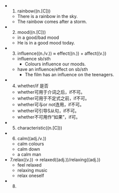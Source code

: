 -
  1. rainbow((n.[C]))
	- There is a rainbow in the sky.
	- The rainbow comes after a storm.
-
  2. mood((n.[C]))
	- in a good/bad mood
	- He is in a good mood today.
-
  3. influence((n./v.)) ≈ effect((n.)) + affect((v.))
	- influence sb/sth
		- Colours influence our moods.
	- have an influence/effect on sb/sth
		- The film has an influence on the teenagers.
-
  4. whether/if 是否
	- whether可用于介词之后，if不可。
	- whether可用于不定式之前，if不可。
	- whether可与or not连用，if不可。
	- whether可引导S从句，if不可。
	- whether不可用作“如果”，if可。
-
  5. characteristic((n.[C]))
-
  6. calm((adj./v.))
	- calm colours
	- calm down
	- a calm man
- 7.relax((v.)) -> relaxed((adj.))/relaxing((adj.))
	- feel relaxed
	- relaxing music
	- relax oneself
- 8.